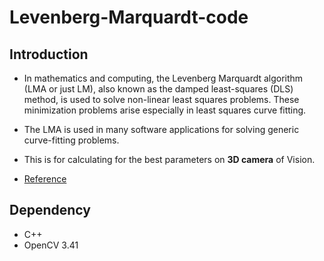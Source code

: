 Levenberg-Marquardt-code
=============

Introduction
------------------
* In mathematics and computing, the Levenberg Marquardt algorithm (LMA or just LM), also known as the damped least-squares (DLS) method, is used to solve non-linear least squares problems. These minimization problems arise especially in least squares curve fitting.
* The LMA is used in many software applications for solving generic curve-fitting problems. 
* This is for calculating for the best parameters on **3D camera** of Vision.  

* [Reference](https://en.wikipedia.org/wiki/Levenberg%E2%80%93Marquardt_algorithm)





Dependency
------------------
* C++ 
* OpenCV 3.41 



